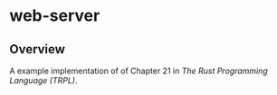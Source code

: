 # web-server

## Overview

A example implementation of of Chapter 21 in *The Rust Programming Language (TRPL)*.
